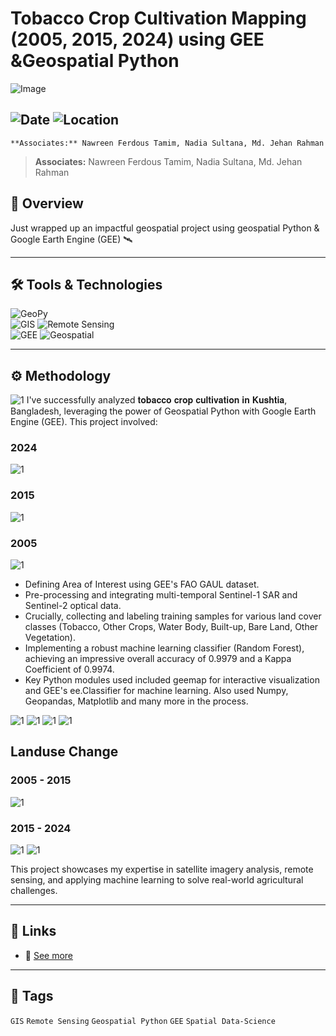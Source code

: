 # Tobacco Crop Cultivation Mapping (2005, 2015, 2024) using GEE &Geospatial Python 

![Image](https://framerusercontent.com/images/XNkXY5w74EQYltXTxYm5nX11YjY.jpg?scale-down-to=2048&width=3000&height=3300)  

![Date](https://img.shields.io/badge/22/07/2025-22/07/2025-blue) 
![Location](https://img.shields.io/badge/Location-Rajshahi-green) 
---
` **Associates:** Nawreen Ferdous Tamim, Nadia Sultana, Md. Jehan Rahman `
> **Associates:** Nawreen Ferdous Tamim, Nadia Sultana, Md. Jehan Rahman
## 📝 Overview
Just wrapped up an impactful geospatial project using geospatial Python & Google Earth Engine (GEE) 🛰️

---

## 🛠️ Tools & Technologies
![GeoPy](https://img.shields.io/badge/Geospatial-Python-red)  
![GIS](https://img.shields.io/badge/GIS-ArcGIS-green) 
![Remote Sensing](https://img.shields.io/badge/Remote%20Sensing-Satellite%20Data-orange)  
![GEE](https://img.shields.io/badge/Google%20Earth%20Engine-GEE-red)
![Geospatial](https://img.shields.io/badge/Geospatial-Data%20Science-lightgrey)  

---

## ⚙️ Methodology
![1](https://framerusercontent.com/images/SsGFmSox7WzdLKh7srgG4RQ6aBE.jpg?scale-down-to=1024&width=5400&height=4800)
I've successfully analyzed 𝐭𝐨𝐛𝐚𝐜𝐜𝐨 𝐜𝐫𝐨𝐩 𝐜𝐮𝐥𝐭𝐢𝐯𝐚𝐭𝐢𝐨𝐧 𝐢𝐧 𝐊𝐮𝐬𝐡𝐭𝐢𝐚, Bangladesh, leveraging the power of Geospatial Python with Google Earth Engine (GEE). This project involved:
### 2024
![1](https://framerusercontent.com/images/XNkXY5w74EQYltXTxYm5nX11YjY.jpg?scale-down-to=2048&width=3000&height=3300) 
### 2015
![1](https://framerusercontent.com/images/5JxjINcjPdIBSMNw0n2nyJzbj0Q.jpg?scale-down-to=2048&width=3000&height=3300) 
### 2005
![1](https://framerusercontent.com/images/3pZmXjxexIKLCnvMBfghyTDKxkA.jpg?scale-down-to=2048&width=3000&height=3300) 

- Defining Area of Interest using GEE's FAO GAUL dataset.
 - Pre-processing and integrating multi-temporal Sentinel-1 SAR and Sentinel-2 optical data.
- Crucially, collecting and labeling training samples for various land cover classes (Tobacco, Other Crops, Water Body, Built-up, Bare Land, Other Vegetation).
- Implementing a robust machine learning classifier (Random Forest), achieving an impressive overall accuracy of 0.9979 and a Kappa Coefficient of 0.9974.
- Key Python modules used included geemap for interactive visualization and GEE's ee.Classifier for machine learning. Also used Numpy, Geopandas, Matplotlib and many more in the process. 

![1](https://framerusercontent.com/images/TX2HBIX4k3BdLZjpLYXbuRetEk.png?scale-down-to=1024&width=1156&height=237) 
![1](https://framerusercontent.com/images/0zGHuBHNr32rNIojykllo0tCHY.png?scale-down-to=1024&width=3600&height=2100) 
![1](https://framerusercontent.com/images/Ier0K15xo6JSnPgz0hbakbhWByA.jpg?scale-down-to=1024&width=3000&height=2400) 
![1](https://framerusercontent.com/images/WBi4uI7UTRizrbtbWTZNoyBPts.jpg?scale-down-to=1024&width=1800&height=600) 

## Landuse Change
### 2005 - 2015
![1](https://framerusercontent.com/images/HNwIDQNPZr2Chnsck9gu8wKw7Gk.jpg?scale-down-to=2048&width=3000&height=3300) 
### 2015 - 2024
![1](https://framerusercontent.com/images/LOX1lSzMsFOceRcrqipGEthWo.jpg?scale-down-to=2048&width=3000&height=3300) 
![1](https://framerusercontent.com/images/9NqBq69J7SDYwbokRSRUjugtS8.png?scale-down-to=1024&width=1173&height=198) 

This project showcases my expertise in satellite imagery analysis, remote sensing, and applying machine learning to solve real-world agricultural challenges.


---

## 📎 Links
- 🔗 [See more](https://www.linkedin.com/posts/imtiajiqbalmahfuj_tobacco-crop-cultivation-in-kushtia-activity-7348439548479143936-kMjA?utm_source=share&utm_medium=member_desktop&rcm=ACoAAETCC3UBjMNBwycvXEm57I2FBEXCxvdKcM0)  

---

## 🔖 Tags
`GIS` `Remote Sensing` `Geospatial Python` `GEE` `Spatial Data-Science`  


